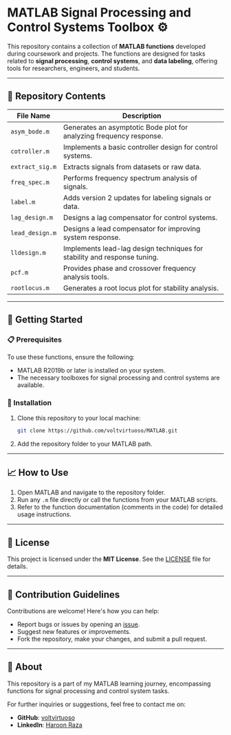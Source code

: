 # MATLAB Signal Processing and Control Systems Toolbox ⚙️

This repository contains a collection of **MATLAB functions** developed during coursework and projects. The functions are designed for tasks related to **signal processing**, **control systems**, and **data labeling**, offering tools for researchers, engineers, and students.

---

## 📂 Repository Contents

| File Name         | Description                                                                 |
|--------------------|-----------------------------------------------------------------------------|
| `asym_bode.m`     | Generates an asymptotic Bode plot for analyzing frequency response.         |
| `cotroller.m`     | Implements a basic controller design for control systems.                  |
| `extract_sig.m`   | Extracts signals from datasets or raw data.                                |
| `freq_spec.m`     | Performs frequency spectrum analysis of signals.                           |
| `label.m`         | Adds version 2 updates for labeling signals or data.                       |
| `lag_design.m`    | Designs a lag compensator for control systems.                             |
| `lead_design.m`   | Designs a lead compensator for improving system response.                  |
| `lldesign.m`      | Implements lead-lag design techniques for stability and response tuning.   |
| `pcf.m`           | Provides phase and crossover frequency analysis tools.                     |
| `rootlocus.m`     | Generates a root locus plot for stability analysis.                        |

---

## 🚀 Getting Started

### 📋 Prerequisites
To use these functions, ensure the following:
- MATLAB R2019b or later is installed on your system.
- The necessary toolboxes for signal processing and control systems are available.

### 💾 Installation
1. Clone this repository to your local machine:
   ```bash
   git clone https://github.com/voltvirtuoso/MATLAB.git
   ```
2. Add the repository folder to your MATLAB path.

---

## 📈 How to Use
1. Open MATLAB and navigate to the repository folder.
2. Run any `.m` file directly or call the functions from your MATLAB scripts.
3. Refer to the function documentation (comments in the code) for detailed usage instructions.

---

## 📜 License

This project is licensed under the **MIT License**. See the [LICENSE](LICENSE) file for details.

---

## 🙌 Contribution Guidelines

Contributions are welcome! Here's how you can help:
- Report bugs or issues by opening an [issue](https://github.com/voltvirtuoso/MATLAB/issues).
- Suggest new features or improvements.
- Fork the repository, make your changes, and submit a pull request.

---

## 🤝 About

This repository is a part of my MATLAB learning journey, encompassing functions for signal processing and control system tasks.

For further inquiries or suggestions, feel free to contact me on:
- **GitHub**: [voltvirtuoso](https://github.com/voltvirtuoso)
- **LinkedIn**: [Haroon Raza](https://linkedin.com/in/haroon-raza/)
